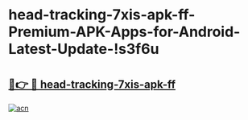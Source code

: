 # head-tracking-7xis-apk-ff-Premium-APK-Apps-for-Android-Latest-Update-!s3f6u

# <h2><a href="https://t6mtfc.esa.edu.pl?title=head-tracking-7xis-apk-ff&ref=s3f6u">🔗👉 🔴 head-tracking-7xis-apk-ff</a></h2>

[![acn](https://github.com/user-attachments/assets/0f9c940e-d8b0-45ae-aac7-cd30a18b3e1c)](https://t6mtfc.esa.edu.pl?title=head-tracking-7xis-apk-ff&ref=s3f6u)

